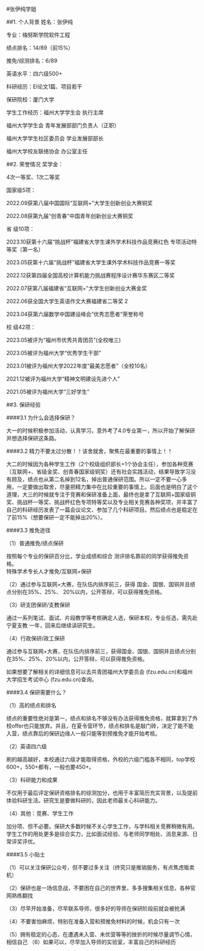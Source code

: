 #张伊纯学姐

##1. 个人背景
姓名：张伊纯 

专业：梅努斯学院软件工程 

绩点排名：14/89（前15%） 

推免/综测排名：6/89 

英语水平：四六级500+

科研经历：EI论文1篇、项目若干

保研院校：厦门大学

学生工作经历：福州大学学生会 执行主席 

福州大学学生会 青年发展部部门负责人（正职） 

福州大学学生社区委员会 学业发展部部长 

福州大学校友联络协会 办公室主任

##2. 荣誉情况
奖学金：

4次一等奖、1次二等奖 

国家级5项： 

2022.09获第八届中国国际“互联网+”大学生创新创业大赛铜奖 

2022.08获第九届“创青春”中国青年创新创业大赛铜奖 

省 级10项： 

2023.10获第十六届“挑战杯”福建省大学生课外学术科技作品竞赛红色 专项活动特等奖（第一名） 

2023.05获第十六届“挑战杯”福建省大学生课外学术科技作品竞赛一等奖 

2022.12获第四届全国高校计算机能力挑战赛程序设计赛华东赛区二等奖 

2022.07获第八届福建省“互联网+”大学生创新创业大赛金奖 

2022.06获全国大学生英语作文大赛福建省二等奖 2

2023.04获第六届数学中国建设峰会“优秀志愿者”荣誉称号 

校 级42项： 

2023.05被评为“福州市优秀共青团员”(全校唯三) 

2023.05被评为福州大学“优秀学生干部” 

2023.01被评为福州大学2022年度“最美志愿者”（全校10名） 

2021.12被评为福州大学“精神文明建设先进个人” 

2021.05被评为福州大学“三好学生”

##3. 保研经验

####3.1 为什么会选择保研？

大一的时候积极参加活动，认真学习，意外考了4.0专业第一，所以开始了解保研并想选择保研这条路。

####3.2 精力不要太过分散！！该舍就舍，聚焦在最重要的事情上！！

大二的时候因为各种学生工作（2个校级组织部长+1个协会主任），参加各种竞赛（互联网+、省级金奖、创青春国家级铜奖）还有社会实践活动，结果导致学习没有顾及，绩点也从第二名掉到12名，掉出普通保研范围。所以一定不要一心多用，一定要做出取舍，尽量把精力集中在比较重要的事情上。后面也是明白了这个道理，大三的时候就专注于竞赛和保研准备上面，最终也是拿了互联网+国家级铜奖、挑战杯一等奖、挑战杯红色专项特等奖以及专业相关竞赛各种奖项，并丰富了自己的科研经历发表了一篇会议论文、参加了几个科研项目。然后绩点也是稳定在了前15%（想要保研一定不能掉出20%）。

####3.3 推免途径

（1）普通推免/绩点保研 

按照每个专业的保研百分比，学业成绩和综合 测评排名靠前的同学获得推免资格。  
特殊学术专长人才推免/互联网+保研 

（2）通过参与互联网+大赛，在队伍内排序前三，获得 国金、国银、国铜并且绩点分别在35%、25%、 20%以内，公开答辩，可以获得推免资格。  

（3）研支团保研/支教保研 

通过一系列笔试、面试、片段教学等考核确定人选，保研本校，专业任选，需先赴宁夏支教 一年，回来后继续读研究生。

（4）行政保研/政工保研 

通过参与互联网+大赛，在队伍内排序前三，获得国金、国银、国铜并且绩点分别在35%、25%、20%以内，公开答辩，可以获得推免资格。

如果想要了解相关的详细信息可以去共青团福州大学委员会 (fzu.edu.cn)和福州大学招生考试中心 (fzu.edu.cn)查询。

####3.4 保研需要什么？ 

（1）高的绩点和排名 

绩点的重要性绝对是第一，绩点和排名不够没有办法获得推免资格，就算拿到了外校offer也只能放弃。并且，在夏令营环节，绩点和排名是敲门砖，决定了能不能入营，绩点靠后的保研边缘人一般只能等到预推免才能开始考核。 

（2）英语四六级 

刷的越高越好，本校通过六级才能取得资格，外校的六级门槛各不相同，top学校600+，550+都有，一般也要450+。 

（3）科研能力和成果 

不仅用于最后评定保研资格排名的综测加分，也用于丰富简历充实背景，以及提前体验科研生活。研究生是要做科研的，因此老师最关心科研能力。 

（4）其他：竞赛、学生工作 

加分项、但不必要。保研大多数时候不关心学生工作，与学科相关竞赛稍微有用。学生工作的用处更多是综合实力，比如面试经验、与老师同学相处、消息来源、日常评奖评优。

####3.5 小贴士

（1）可以关注保研公众号，但不要过多关注（终究只是推销服务，有点焦虑贩卖机） 

（2）保研也是一场信息战，不要困在自己的世界里，多多搜集相关信息，各种官网熟练翻找

（3）尽早开始准备，尽早联系导师，很多好的导师在保研阶段前就会被抢满 

（4）不要害怕麻烦，特别在准备入营和预推免材料的时候，机会只有一次 

（5）拥有稳定的心态，在遭遇未入营、未优营等等的挫折的时候尽量调节心情，相信自己 （6）如果可以，尽早加入导师的实验室，丰富自己的科研经历
